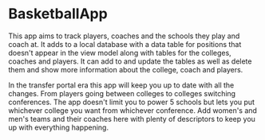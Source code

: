 # BasketballApp

This app aims to track players, coaches and the schools they play and coach at. It adds to a local database with a data table for
positions that doesn't appear in the view model along with tables for the colleges, coaches and players. It can add to and update 
the tables as well as delete them and show more information about the college, coach and players.

In the transfer portal era this app will keep you up to date with all the changes. From players going between colleges to colleges
switching conferences. The app doesn't limit you to power 5 schools but lets you put whichever college you want from whichever conference.
Add women's and men's teams and their coaches here with plenty of descriptors to keep you up with everything happening. 
